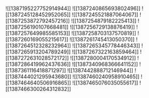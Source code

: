 ![[1387195227752914944]]
![[1387240865693802496]]
![[1387245128452952065]]
![[1387245521887064067]]
![[1387253872792457216]]
![[1387254879182225413]]
![[1387256190107668481]]
![[1387256729138876419]]
![[1387257649985585153]]
![[1387258703137570819]]
![[1387260169055215617]]
![[1387261745413050370]]
![[1387264512328232964]]
![[1387265345778446343]]
![[1387265913204789249]]
![[1387267322163859464]]
![[1387272631028572172]]
![[1387280004170534912]]
![[1387286419962437636]]
![[1387340968366641152]]
![[1387361116418871297]]
![[1387442888712146944]]
![[1387444021295943680]]
![[1387460240958910465]]
![[1387464640506916865]]
![[1387465076035055617]]
![[1387466300264312832]]
